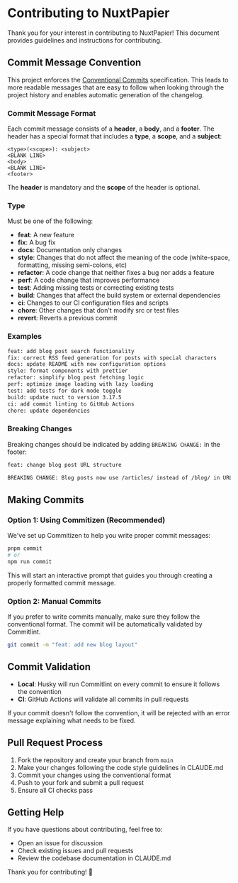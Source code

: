 # Contributing to NuxtPapier

Thank you for your interest in contributing to NuxtPapier! This document provides guidelines and instructions for contributing.

## Commit Message Convention

This project enforces the [Conventional Commits](https://www.conventionalcommits.org/) specification. This leads to more readable messages that are easy to follow when looking through the project history and enables automatic generation of the changelog.

### Commit Message Format

Each commit message consists of a **header**, a **body**, and a **footer**. The header has a special format that includes a **type**, a **scope**, and a **subject**:

```
<type>(<scope>): <subject>
<BLANK LINE>
<body>
<BLANK LINE>
<footer>
```

The **header** is mandatory and the **scope** of the header is optional.

### Type

Must be one of the following:

- **feat**: A new feature
- **fix**: A bug fix
- **docs**: Documentation only changes
- **style**: Changes that do not affect the meaning of the code (white-space, formatting, missing semi-colons, etc)
- **refactor**: A code change that neither fixes a bug nor adds a feature
- **perf**: A code change that improves performance
- **test**: Adding missing tests or correcting existing tests
- **build**: Changes that affect the build system or external dependencies
- **ci**: Changes to our CI configuration files and scripts
- **chore**: Other changes that don't modify src or test files
- **revert**: Reverts a previous commit

### Examples

```bash
feat: add blog post search functionality
fix: correct RSS feed generation for posts with special characters
docs: update README with new configuration options
style: format components with prettier
refactor: simplify blog post fetching logic
perf: optimize image loading with lazy loading
test: add tests for dark mode toggle
build: update nuxt to version 3.17.5
ci: add commit linting to GitHub Actions
chore: update dependencies
```

### Breaking Changes

Breaking changes should be indicated by adding `BREAKING CHANGE:` in the footer:

```bash
feat: change blog post URL structure

BREAKING CHANGE: Blog posts now use /articles/ instead of /blog/ in URLs
```

## Making Commits

### Option 1: Using Commitizen (Recommended)

We've set up Commitizen to help you write proper commit messages:

```bash
pnpm commit
# or
npm run commit
```

This will start an interactive prompt that guides you through creating a properly formatted commit message.

### Option 2: Manual Commits

If you prefer to write commits manually, make sure they follow the conventional format. The commit will be automatically validated by Commitlint.

```bash
git commit -m "feat: add new blog layout"
```

## Commit Validation

- **Local**: Husky will run Commitlint on every commit to ensure it follows the convention
- **CI**: GitHub Actions will validate all commits in pull requests

If your commit doesn't follow the convention, it will be rejected with an error message explaining what needs to be fixed.

## Pull Request Process

1. Fork the repository and create your branch from `main`
2. Make your changes following the code style guidelines in CLAUDE.md
3. Commit your changes using the conventional format
4. Push to your fork and submit a pull request
5. Ensure all CI checks pass

## Getting Help

If you have questions about contributing, feel free to:
- Open an issue for discussion
- Check existing issues and pull requests
- Review the codebase documentation in CLAUDE.md

Thank you for contributing! 🎉